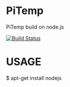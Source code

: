 # PiTemp

PiTemp build on node.js

[![Build Status](https://travis-ci.org/nebuchar/node-PiTemp.png?branch=develop)](https://travis-ci.org/nebuchar/node-PiTemp)

# USAGE

$ apt-get install nodejs

